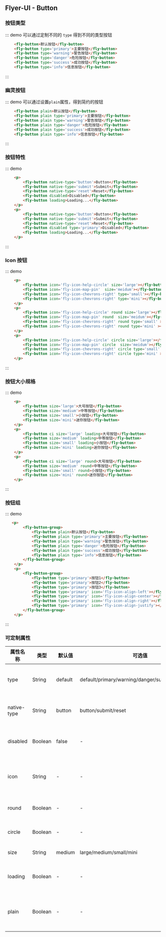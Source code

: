 ## Flyer-UI - Button  

### 按钮类型

::: demo 可以通过定制不同的 `type` 得到不同的类型按钮
```html
    <fly-button>默认按钮</fly-button>
    <fly-button type='primary'>主要按钮</fly-button>
    <fly-button type='warning'>警告按钮</fly-button>
    <fly-button type='danger'>危险按钮</fly-button>
    <fly-button type='success'>成功按钮</fly-button>
    <fly-button type='info'>信息按钮</fly-button>
```
:::

### 幽灵按钮

::: demo 可以通过设置`plain`属性，得到简约的按钮
```html
    <fly-button plain>默认按钮</fly-button>
    <fly-button plain type='primary'>主要按钮</fly-button>
    <fly-button plain type='warning'>警告按钮</fly-button>
    <fly-button plain type='danger'>危险按钮</fly-button>
    <fly-button plain type='success'>成功按钮</fly-button>
    <fly-button plain type='info'>信息按钮</fly-button>
```
:::

### 按钮特性

::: demo
```html
    <p>
        <fly-button native-type='button'>Button</fly-button>
        <fly-button native-type='submit'>Submit</fly-button>
        <fly-button native-type='reset'>Reset</fly-button>
        <fly-button disabled>Disabled</fly-button>
        <fly-button loading>Loading...</fly-button>
    </p>
    <p> 
        <fly-button native-type='button'>Button</fly-button>
        <fly-button native-type='submit'>Submit</fly-button>
        <fly-button native-type='reset'>Reset</fly-button>
        <fly-button disabled type='primary'>Disabled</fly-button>
        <fly-button loading>Loading...</fly-button>
    </p>
```
:::

### Icon 按钮

::: demo
```html
    <p>
        <fly-button icon='fly-icon-help-circle' size='large'></fly-button>
        <fly-button icon='fly-icon-map-pin'  size='meidum'></fly-button>
        <fly-button icon='fly-icon-chevrons-right' type='small'></fly-button>
        <fly-button icon='fly-icon-chevrons-right' type='mini'></fly-button>
    </p>
    <p>
        <fly-button icon='fly-icon-help-circle' round size='large'></fly-button>
        <fly-button icon='fly-icon-map-pin' round  size='meidum'></fly-button>
        <fly-button icon='fly-icon-chevrons-right' round type='small' ></fly-button>
        <fly-button icon='fly-icon-chevrons-right' round type='mini' ></fly-button>
    </p>
    <p>
        <fly-button icon='fly-icon-help-circle' circle size='large'></fly-button>
        <fly-button icon='fly-icon-map-pin' circle  size='meidum'></fly-button>
        <fly-button icon='fly-icon-chevrons-right' circle type='small' ></fly-button>
        <fly-button icon='fly-icon-chevrons-right' circle type='mini' ></fly-button>
    </p>
```
:::

### 按钮大小规格
::: demo
```html
    <p>
        <fly-button size='large'>大号按钮</fly-button>
        <fly-button size='medium'>中等按钮</fly-button>
        <fly-button size='small'>小按钮</fly-button>
        <fly-button size='mini'>迷你按钮</fly-button>
    </p>
    <p>
        <fly-button ci size='large' loading>大号按钮</fly-button>
        <fly-button size='medium' loading>中等按钮</fly-button>
        <fly-button size='small' loading>小按钮</fly-button>
        <fly-button size='mini' loading>迷你按钮</fly-button>
    </p>
    <p>
        <fly-button ci size='large' round>大号按钮</fly-button>
        <fly-button size='medium' round>中等按钮</fly-button>
        <fly-button size='small' round>小按钮</fly-button>
        <fly-button size='mini' round>迷你按钮</fly-button>
    </p>
```
:::

### 按钮组
::: demo
```html
   <p>
        <fly-button-group>
            <fly-button plain>默认按钮</fly-button>
            <fly-button plain type='primary'>主要按钮</fly-button>
            <fly-button plain type='warning'>警告按钮</fly-button>
            <fly-button plain type='danger'>危险按钮</fly-button>
            <fly-button plain type='success'>成功按钮</fly-button>
            <fly-button plain type='info'>信息按钮</fly-button>
        </fly-button-group>
    </p>
    <p>
        <fly-button-group>
            <fly-button type='primary'>按钮1</fly-button>
            <fly-button type='primary'>按钮2</fly-button>
            <fly-button type='primary'>按钮3</fly-button>
            <fly-button type='primary' icon='fly-icon-align-left'></fly-button>
            <fly-button type='primary' icon='fly-icon-align-center'></fly-button>
            <fly-button type='primary' icon='fly-icon-align-right'></fly-button>
            <fly-button type='primary' icon='fly-icon-align-justify'></fly-button>
        </fly-button-group>
    </p>
```
:::

### 可定制属性  

属性名称 | 类型 | 默认值  | 可选值  | 说明  |
---------|----------|---------|---------|--------|
type | String | default  | default/primary/warning/danger/success/info/white  | 定义按钮的类型  |
native-type | String | button  | button/submit/reset | 原生的type属性  |
disabled | Boolean | false  | - | 是否设置为禁用  |
icon | String | -  | - | 字体图标的样式名称  |
round  |  Boolean  | -  | -  | 是否设有圆角  |
circle  |  Boolean  | -  | -  | 是否设为圆形  |
size  |  String  | medium  | large/medium/small/mini  | 按钮大小
loading | Boolean | - | - | 是否显示在加载中 |  
plain | Boolean | - | - | 是否是简约风格的按钮 |  
